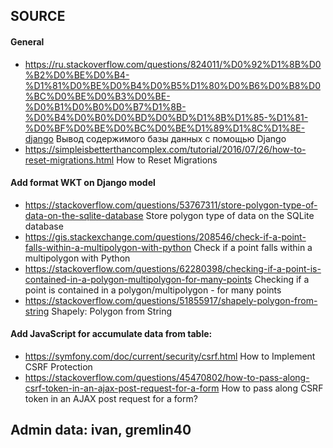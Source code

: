 ## SOURCE
#### General
- https://ru.stackoverflow.com/questions/824011/%D0%92%D1%8B%D0%B2%D0%BE%D0%B4-%D1%81%D0%BE%D0%B4%D0%B5%D1%80%D0%B6%D0%B8%D0%BC%D0%BE%D0%B3%D0%BE-%D0%B1%D0%B0%D0%B7%D1%8B-%D0%B4%D0%B0%D0%BD%D0%BD%D1%8B%D1%85-%D1%81-%D0%BF%D0%BE%D0%BC%D0%BE%D1%89%D1%8C%D1%8E-django 
Вывод содержимого базы данных с помощью Django
- https://simpleisbetterthancomplex.com/tutorial/2016/07/26/how-to-reset-migrations.html How to Reset Migrations
#### Add format WKT on Django model
- https://stackoverflow.com/questions/53767311/store-polygon-type-of-data-on-the-sqlite-database
Store polygon type of data on the SQLite database
- https://gis.stackexchange.com/questions/208546/check-if-a-point-falls-within-a-multipolygon-with-python
Check if a point falls within a multipolygon with Python
- https://stackoverflow.com/questions/62280398/checking-if-a-point-is-contained-in-a-polygon-multipolygon-for-many-points
Checking if a point is contained in a polygon/multipolygon - for many points
- https://stackoverflow.com/questions/51855917/shapely-polygon-from-string
Shapely: Polygon from String

#### Add JavaScript for accumulate data from table:
- https://symfony.com/doc/current/security/csrf.html How to Implement CSRF Protection
- https://stackoverflow.com/questions/45470802/how-to-pass-along-csrf-token-in-an-ajax-post-request-for-a-form How to pass along CSRF token in an AJAX post request for a form?
 
## Admin data: ivan, gremlin40